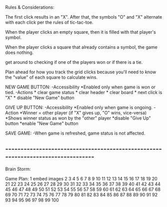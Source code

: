 

Rules & Considerations:


The first click results in an "X". After that, the symbols "O" and "X" alternate with each click per the rules of tic-tac-toe.

When the player clicks an empty square, then it is filled with that player's symbol.


When the player clicks a square that already contains a symbol, the game does nothing.

 get around to checking if one of the players won or if there is a tie. 
 
 Plan ahead for how you track the grid clicks because you'll need to know the "value" of each square to calculate wins.

NEW GAME BUTTON:
-Accessibility
    *Enabled only when game is won or tied.
-Actions
    * clear game status
    * clear header
    * clear board
    * next click is "X"
    * disable "New Game" button

GIVE UP BUTTON:
-Accessibility
    *Enabled only when game is ongoing.
-Action
    *Winner = other player (if "X" gives up, "O" wins, vice-versa)
    *Shows winner status as won by the "other" player
    *disable "Give Up" button
    *enable "New Game" button

SAVE GAME:
-When game is refreshed, game status is not affected.





## -------------------------------------------------------------------------------- ##
Brain Storm:










Game Plan:
1       embed images
2
3
4
5
6
7
8
9
10
11
12
13
14
15
16
17
18
19
20
21
22
23
24
25
26
27
28
29
30
31
32
33
34
35
36
37
38
39
40
41
42
43
44
45
46
47
48
49
50
51
52
53
54
55
56
57
58
59
60
61
62
63
64
65
66
67
68
69
70
71
72
73
74
75
76
77
78
79
80
81
82
83
84
85
86
87
88
89
90
91
92
93
94
95
96
97
98
99
100